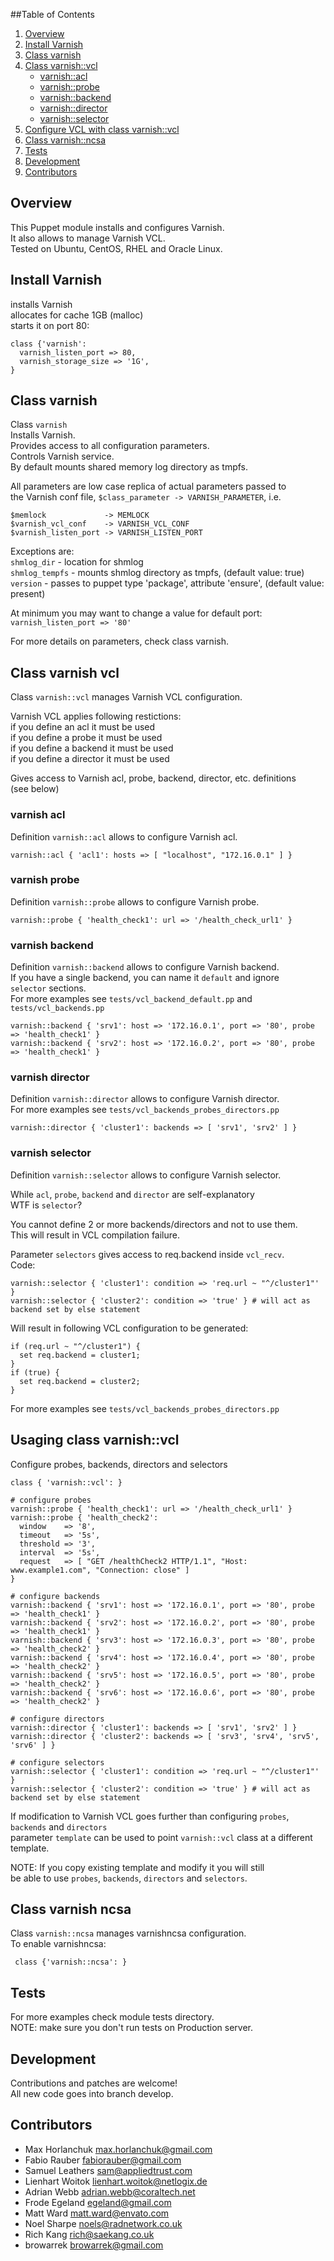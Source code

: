 ##Table of Contents
1. [Overview](#overview)
2. [Install Varnish](#install-varnish)
3. [Class varnish](#class-varnish)
4. [Class varnish::vcl](#class-varnish-vcl)
    * [varnish::acl](varnish-acl)
    * [varnish::probe](varnish-probe)
    * [varnish::backend](varnish-backend)
    * [varnish::director](varnish-director)
    * [varnish::selector](varnish-selector)
5. [Configure VCL with class varnish::vcl](#configure-vcl-with-class-varnish-vcl)
6. [Class varnish::ncsa](#class-varnish-ncsa)
7. [Tests](#tests)
8. [Development](#development)
9. [Contributors](#contributors)

## Overview

   This Puppet module installs and configures Varnish.  
   It also allows to manage Varnish VCL.  
   Tested on Ubuntu, CentOS, RHEL and Oracle Linux.

## Install Varnish

   installs Varnish  
   allocates for cache 1GB (malloc)  
   starts it on port 80:  

    class {'varnish':
      varnish_listen_port => 80,
      varnish_storage_size => '1G',
    }

## Class varnish

   Class `varnish`  
   Installs Varnish.  
   Provides access to all configuration parameters.  
   Controls Varnish service.  
   By default mounts shared memory log directory as tmpfs.  

   All parameters are low case replica of actual parameters passed to  
   the Varnish conf file, `$class_parameter -> VARNISH_PARAMETER`, i.e.  
   
    $memlock             -> MEMLOCK
    $varnish_vcl_conf    -> VARNISH_VCL_CONF
    $varnish_listen_port -> VARNISH_LISTEN_PORT

   Exceptions are:  
   `shmlog_dir`    - location for shmlog  
   `shmlog_tempfs` - mounts shmlog directory as tmpfs, (default value: true)  
   `version`       - passes to puppet type 'package', attribute 'ensure', (default value: present)  

   At minimum you may want to change a value for default port:  
   `varnish_listen_port => '80'`

For more details on parameters, check class varnish.

## Class varnish vcl

   Class `varnish::vcl` manages Varnish VCL configuration.  

   Varnish VCL applies following restictions:  
   if you define an acl it must be used  
   if you define a probe it must be used  
   if you define a backend it must be used  
   if you define a director it must be used  

   Gives access to Varnish acl, probe, backend, director, etc. definitions  
   (see below)  

### varnish acl

   Definition `varnish::acl` allows to configure Varnish acl.

    varnish::acl { 'acl1': hosts => [ "localhost", "172.16.0.1" ] }

### varnish probe

   Definition `varnish::probe` allows to configure Varnish probe.

    varnish::probe { 'health_check1': url => '/health_check_url1' }

### varnish backend

   Definition `varnish::backend` allows to configure Varnish backend.  
   If you have a single backend, you can name it `default` and ignore  
   `selector` sections.  
   For more examples see `tests/vcl_backend_default.pp` and `tests/vcl_backends.pp`

    varnish::backend { 'srv1': host => '172.16.0.1', port => '80', probe => 'health_check1' }
    varnish::backend { 'srv2': host => '172.16.0.2', port => '80', probe => 'health_check1' }

### varnish director

   Definition `varnish::director` allows to configure Varnish director.  
   For more examples see `tests/vcl_backends_probes_directors.pp`

    varnish::director { 'cluster1': backends => [ 'srv1', 'srv2' ] }

### varnish selector

   Definition `varnish::selector` allows to configure Varnish selector.  

   While `acl`, `probe`, `backend` and `director` are self-explanatory  
   WTF is `selector`?   

   You cannot define 2 or more backends/directors and not to use them.  
   This will result in VCL compilation failure.  

   Parameter `selectors` gives access to req.backend inside `vcl_recv`.  
   Code:  

    varnish::selector { 'cluster1': condition => 'req.url ~ "^/cluster1"' }
    varnish::selector { 'cluster2': condition => 'true' } # will act as backend set by else statement

   Will result in following VCL configuration to be generated:

    if (req.url ~ "^/cluster1") {
      set req.backend = cluster1;
    }
    if (true) {
      set req.backend = cluster2;
    }

   For more examples see `tests/vcl_backends_probes_directors.pp`

## Usaging class varnish::vcl

   Configure probes, backends, directors and selectors  

    class { 'varnish::vcl': }

    # configure probes
    varnish::probe { 'health_check1': url => '/health_check_url1' }
    varnish::probe { 'health_check2':  
      window    => '8',
      timeout   => '5s',
      threshold => '3',
      interval  => '5s',
      request   => [ "GET /healthCheck2 HTTP/1.1", "Host: www.example1.com", "Connection: close" ]
    }

    # configure backends
    varnish::backend { 'srv1': host => '172.16.0.1', port => '80', probe => 'health_check1' }
    varnish::backend { 'srv2': host => '172.16.0.2', port => '80', probe => 'health_check1' }
    varnish::backend { 'srv3': host => '172.16.0.3', port => '80', probe => 'health_check2' }
    varnish::backend { 'srv4': host => '172.16.0.4', port => '80', probe => 'health_check2' }
    varnish::backend { 'srv5': host => '172.16.0.5', port => '80', probe => 'health_check2' }
    varnish::backend { 'srv6': host => '172.16.0.6', port => '80', probe => 'health_check2' }

    # configure directors
    varnish::director { 'cluster1': backends => [ 'srv1', 'srv2' ] }
    varnish::director { 'cluster2': backends => [ 'srv3', 'srv4', 'srv5', 'srv6' ] }

    # configure selectors
    varnish::selector { 'cluster1': condition => 'req.url ~ "^/cluster1"' }
    varnish::selector { 'cluster2': condition => 'true' } # will act as backend set by else statement

   If modification to Varnish VCL goes further than configuring `probes`, `backends` and `directors`  
   parameter `template` can be used to point `varnish::vcl` class at a different template.  

   NOTE: If you copy existing template and modify it you will still  
   be able to use `probes`, `backends`, `directors` and `selectors`.  

## Class varnish ncsa

   Class `varnish::ncsa` manages varnishncsa configuration.  
   To enable varnishncsa:

     class {'varnish::ncsa': }

## Tests
   For more examples check module tests directory.  
   NOTE: make sure you don't run tests on Production server.  

## Development
  Contributions and patches are welcome!  
  All new code goes into branch develop.  

## Contributors
- Max Horlanchuk <max.horlanchuk@gmail.com>
- Fabio Rauber <fabiorauber@gmail.com>
- Samuel Leathers <sam@appliedtrust.com>
- Lienhart Woitok <lienhart.woitok@netlogix.de>
- Adrian Webb <adrian.webb@coraltech.net>
- Frode Egeland <egeland@gmail.com>
- Matt Ward <matt.ward@envato.com>
- Noel Sharpe <noels@radnetwork.co.uk>
- Rich Kang <rich@saekang.co.uk>
- browarrek <browarrek@gmail.com>
